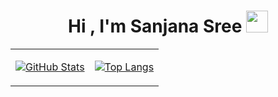<h1 align="center"><b>Hi , I'm Sanjana Sree </b><img src="https://media.giphy.com/media/hvRJCLFzcasrR4ia7z/giphy.gif" width="35"></h1>
 



<table>
  <tr>
    <td valign="top">
      
[![GitHub Stats](https://github-readme-stats.vercel.app/api?username=Sanjanasree02&show_icons=true&theme=dark)](https://github.com/anuraghazra/github-readme-stats)
    </td>
    <td valign="top">
    
[![Top Langs](https://github-readme-stats.vercel.app/api/top-langs/?username=Sanjanasree02&layout=compact&theme=dark)](https://github.com/anuraghazra/github-readme-stats)
    </td>
  </tr>
</table>


<!--
**Sanjanasree02/Sanjanasree02** is a ✨ _special_ ✨ repository because its `README.md` (this file) appears on your GitHub profile.

Here are some ideas to get you started:

- 🔭 I’m currently working on ...
- 🌱 I’m currently learning ...
- 👯 I’m looking to collaborate on ...
- 🤔 I’m looking for help with ...
- 💬 Ask me about ...
- 📫 How to reach me: ...
- 😄 Pronouns: ...
- ⚡ Fun fact: ...
-->
